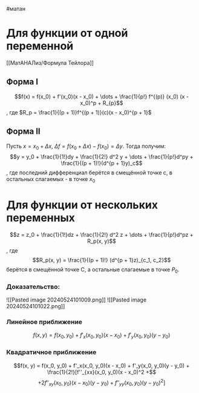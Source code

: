 #матан 
# Для функции от одной переменной
[[МатАНАЛиз/Формула Тейлора]]
## Форма I
$$f(x) = f(x_0) + f'(x_0)(x - x_0) + \dots + \frac{1}{p!} f^{(p)} (x_0) (x - x_0)^p + R_{p}$$, где $R_p = \frac{1}{(p + 1)}f^{(p + 1)}(c)(x - x_0)^{p + 1}$
## Форма II
Пусть $x = x_0 + \Delta x, \ \Delta f = f(x_0 + \Delta x) - f(x_0) = \Delta y$. Тогда получим:
$$y = y_0 + \frac{1}{1!}dy + \frac{1}{2!} d^2 y + \dots + \frac{1}{p!}d^py + \frac{1}{(p + 1)!}(d^{p + 1}y)_c$$
, где последний дифференциал берётся в смещённой точке с, в остальных слагаемых - в точке $x_0$
# Для функции от нескольких переменных
$$z = z_0 + \frac{1}{1!}dz + \frac{1}{2!} d^2 z + \dots + \frac{1}{p!}d^pz + R_p(x, y)$$, где $$R_p(x, y) = \frac{1}{(p + 1)!} (d^{p + 1}z)_{c_1, c_2}$$ берётся в смещённой точке С, а остальные слагаемые в точке $P_0$.
### Доказательство:
![[Pasted image 20240524101009.png]]
![[Pasted image 20240524101022.png]]
### Линейное приближение
$$f(x, y) = f(x_0, y_0) + f'_x(x_0, y_0)(x - x_0) + f'_y(x_0, y_0)(y - y_0)$$
### Квадратичное приближение
$$f(x, y) = f(x_0, y_0) + f'_x(x_0, y_0)(x - x_0) + f'_y(x_0, y_0)(y - y_0) + \frac{1}{2!}[f''_{xx}(x_0, y_0)(x - x_0)^2 +$$
$$+ 2f''_{xy}(x_0, y_0)(x - x_0)(y - y_0) + f''_{yy}(x_0, y_0)(y - y_0)^2]$$